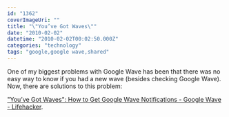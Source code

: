 ```yaml
---
id: "1362"
coverImageUri: ""
title: "\"You’ve Got Waves\""
date: "2010-02-02"
datetime: "2010-02-02T00:02:50.000Z"
categories: "technology"
tags: "google,google wave,shared"
---
```


One of my biggest problems with Google Wave has been that there was no easy way to know if you had a new wave (besides checking Google Wave). Now, there are solutions to this problem:

["You’ve Got Waves": How to Get Google Wave Notifications - Google Wave - Lifehacker](http://lifehacker.com/5461578/youve-got-waves-how-to-get-google-wave-notifications?utm_source=feedburner&utm_medium=feed&utm_campaign=Feed%3A+lifehacker%2Ffull+%28Lifehacker%29&utm_content=Google+Reader).
